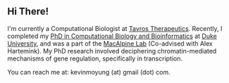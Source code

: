 ## Hi There!

I'm currently a Computational Biologist at [Tavros Therapeutics](https://www.tavrostx.com/). Recently, I completed my [PhD in Computational Biology and Bioinformatics](https://genome.duke.edu/education/CBB) at [Duke University](http://duke.edu), and was a part of the [MacAlpine Lab](http://macalpine-lab.duhs.duke.edu/)  (Co-advised with Alex Hartemink). My PhD research involved deciphering chromatin-mediated mechanisms of gene regulation, specifically in transcription.

You can reach me at: kevinmoyung (at) gmail (dot) com.




